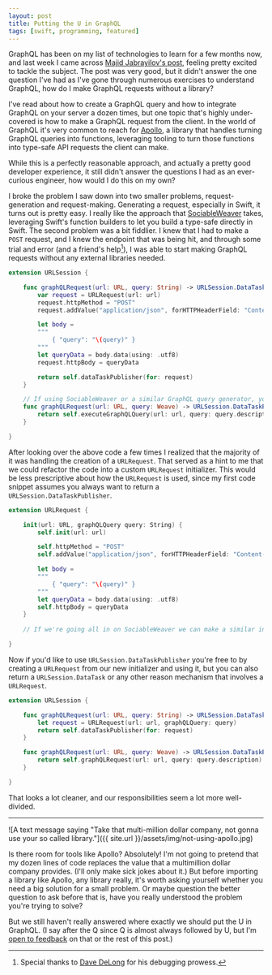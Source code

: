 ```yaml
---
layout: post
title: Putting the U in GraphQL
tags: [swift, programming, featured]
---
```


GraphQL has been on my list of technologies to learn for a few months now, and last week I came across [Majid Jabrayilov's post](https://swiftwithmajid.com/2021/02/24/graphql-in-swift/), feeling pretty excited to tackle the subject. The post was very good, but it didn't answer the one question I've had as I've gone through numerous exercises to understand GraphQL, how do I make GraphQL requests without a library?

I've read about how to create a GraphQL query and how to integrate GraphQL on your server a dozen times, but one topic that's highly under-covered is how to make a GraphQL request from the client. In the world of GraphQL it's very common to reach for [Apollo](https://www.apollographql.com), a library that handles turning GraphQL queries into functions, leveraging tooling to turn those functions into type-safe API requests the client can make.

While this is a perfectly reasonable approach, and actually a pretty good developer experience, it still didn't answer the questions I had as an ever-curious engineer, how would I do this on my own?

I broke the problem I saw down into two smaller problems, request-generation and request-making. Generating a request, especially in Swift, it turns out is pretty easy. I really like the approach that [SociableWeaver](https://github.com/NicholasBellucci/SociableWeaver) takes, leveraging Swift's function builders to let you build a type-safe directly in Swift. The second problem was a bit fiddlier. I knew that I had to make a `POST` request, and I knew the endpoint that was being hit, and through some trial and error (and a friend's help[^1]), I was able to start making GraphQL requests without any external libraries needed.

```swift
extension URLSession {

    func graphQLRequest(url: URL, query: String) -> URLSession.DataTaskPublisher {
        var request = URLRequest(url: url)
        request.httpMethod = "POST"
        request.addValue("application/json", forHTTPHeaderField: "Content-Type")

        let body =
        """
            { "query": "\(query)" }
        """
        let queryData = body.data(using: .utf8)
        request.httpBody = queryData

        return self.dataTaskPublisher(for: request)
    }

    // If using SociableWeaver or a similar GraphQL query generator, you can do it in a type-safe manner.
    func graphQLRequest(url: URL, query: Weave) -> URLSession.DataTaskPublisher {
        return self.executeGraphQLQuery(url: url, query: query.description)
    }

}
```

After looking over the above code a few times I realized that the majority of it was handling the creation of a `URLRequest`. That served as a hint to me that we could refactor the code into a custom `URLRequest` initializer. This would be less prescriptive about how the `URLRequest` is used, since my first code snippet assumes you always want to return a `URLSession.DataTaskPublisher`.

```swift
extension URLRequest {

    init(url: URL, graphQLQuery query: String) {
        self.init(url: url)

        self.httpMethod = "POST"
        self.addValue("application/json", forHTTPHeaderField: "Content-Type")

        let body =
        """
            { "query": "\(query)" }
        """
        let queryData = body.data(using: .utf8)
        self.httpBody = queryData
    }
    
    // If we're going all in on SociableWeaver we can make a similar initializer that takes a `Weave` parameter instead of a `String`.

}
```

Now if you'd like to use `URLSession.DataTaskPublisher` you're free to by creating a `URLRequest` from our new initializer and using it, but you can also return a `URLSession.DataTask` or any other reason mechanism that involves a `URLRequest`.

```swift
extension URLSession {

    func graphQLRequest(url: URL, query: String) -> URLSession.DataTaskPublisher {
        let request = URLRequest(url: url, graphQLQuery: query)
        return self.dataTaskPublisher(for: request)
    }

    func graphQLRequest(url: URL, query: Weave) -> URLSession.DataTaskPublisher {
        return self.graphQLRequest(url: url, query: query.description)
    }

}
```

That looks a lot cleaner, and our responsibilities seem a lot more well-divided.

---

![A text message saying "Take that multi-million dollar company, not gonna use your so called library."]({{ site.url }}/assets/img/not-using-apollo.jpg)

Is there room for tools like Apollo? Absolutely! I'm not going to pretend that my dozen lines of code replaces the value that a multimillion dollar company provides. (I'll only make sick jokes about it.) But before importing a library like Apollo, any library really, it's worth asking yourself whether you need a big solution for a small problem. Or maybe question the better question to ask before that is, have you really understood the problem you're trying to solve?

But we still haven't really answered where exactly we should put the U in GraphQL. (I say after the Q since Q is almost always followed by U, but I'm [open to feedback](https://twitter.com/mergesort) on that or the rest of this post.)

[^1]: Special thanks to [Dave DeLong](https://twitter.com/davedelong) for his debugging prowess.